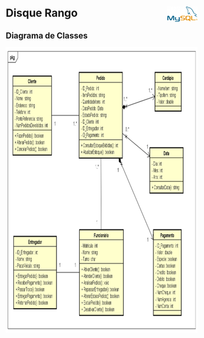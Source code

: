 # Disque Rango <img src="img/mysql.png" width="80" height="40" align="right">


## Diagrama de Classes

<img src="diagrama_uml/diagrama de classes.png" width="1213" height="750" align="right">
